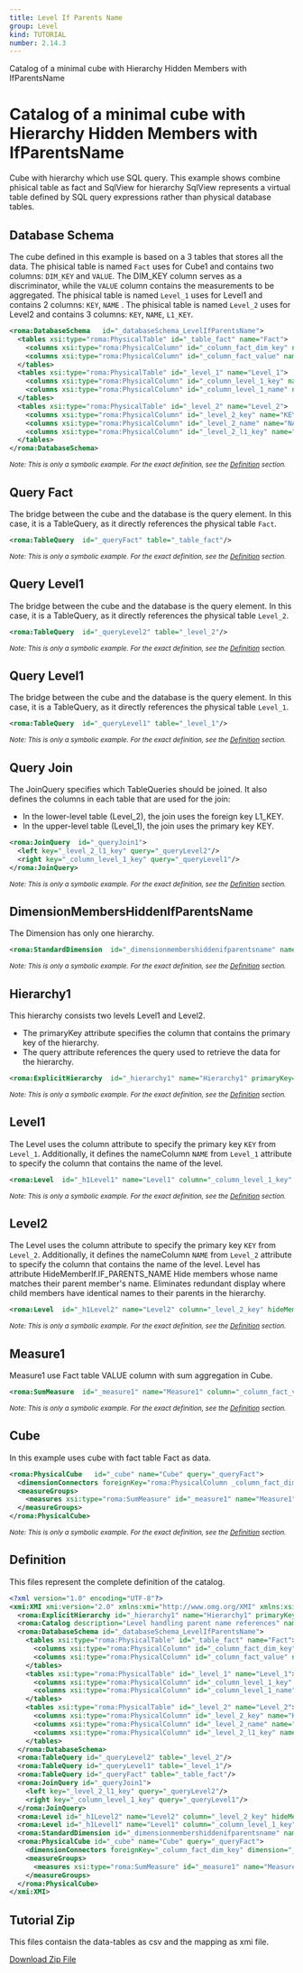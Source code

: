 ```yaml
---
title: Level If Parents Name
group: Level
kind: TUTORIAL
number: 2.14.3
---
```

Catalog of a minimal cube with Hierarchy Hidden Members with IfParentsName


# Catalog of a minimal cube with Hierarchy Hidden Members with IfParentsName

Cube with hierarchy which use SQL query. This example shows combine phisical table as fact and SqlView for hierarchy
SqlView represents a virtual table defined by SQL query expressions rather than physical database tables.


## Database Schema

The cube defined in this example is based on a 3 tables that stores all the data.
The phisical table is named `Fact` uses for Cube1 and contains two columns: `DIM_KEY` and `VALUE`.
The DIM_KEY column serves as a discriminator, while the `VALUE` column contains the measurements to be aggregated.
The phisical table is named `Level_1` uses for Level1 and contains 2 columns: `KEY`, `NAME` .
The phisical table is named `Level_2` uses for Level2 and contains 3 columns: `KEY`, `NAME`, `L1_KEY`.


```xml
<roma:DatabaseSchema   id="_databaseSchema_LevelIfParentsName">
  <tables xsi:type="roma:PhysicalTable" id="_table_fact" name="Fact">
    <columns xsi:type="roma:PhysicalColumn" id="_column_fact_dim_key" name="DIM_KEY" type="Integer"/>
    <columns xsi:type="roma:PhysicalColumn" id="_column_fact_value" name="VALUE" type="Integer"/>
  </tables>
  <tables xsi:type="roma:PhysicalTable" id="_level_1" name="Level_1">
    <columns xsi:type="roma:PhysicalColumn" id="_column_level_1_key" name="KEY" type="Integer"/>
    <columns xsi:type="roma:PhysicalColumn" id="_column_level_1_name" name="NAME"/>
  </tables>
  <tables xsi:type="roma:PhysicalTable" id="_level_2" name="Level_2">
    <columns xsi:type="roma:PhysicalColumn" id="_level_2_key" name="KEY" type="Integer"/>
    <columns xsi:type="roma:PhysicalColumn" id="_level_2_name" name="NAME"/>
    <columns xsi:type="roma:PhysicalColumn" id="_level_2_l1_key" name="L1_KEY" type="Integer"/>
  </tables>
</roma:DatabaseSchema>

```
*<small>Note: This is only a symbolic example. For the exact definition, see the [Definition](#definition) section.</small>*
## Query Fact

The bridge between the cube and the database is the query element. In this case, it is a TableQuery,
as it directly references the physical table `Fact`.


```xml
<roma:TableQuery  id="_queryFact" table="_table_fact"/>

```
*<small>Note: This is only a symbolic example. For the exact definition, see the [Definition](#definition) section.</small>*
## Query Level1

The bridge between the cube and the database is the query element. In this case, it is a TableQuery,
as it directly references the physical table `Level_2`.


```xml
<roma:TableQuery  id="_queryLevel2" table="_level_2"/>

```
*<small>Note: This is only a symbolic example. For the exact definition, see the [Definition](#definition) section.</small>*
## Query Level1

The bridge between the cube and the database is the query element. In this case, it is a TableQuery,
as it directly references the physical table `Level_1`.


```xml
<roma:TableQuery  id="_queryLevel1" table="_level_1"/>

```
*<small>Note: This is only a symbolic example. For the exact definition, see the [Definition](#definition) section.</small>*
## Query Join

The JoinQuery specifies which TableQueries should be joined. It also defines the columns in each table that are used for the join:

- In the lower-level table (Level_2), the join uses the foreign key L1_KEY.
- In the upper-level table (Level_1), the join uses the primary key KEY.



```xml
<roma:JoinQuery  id="_queryJoin1">
  <left key="_level_2_l1_key" query="_queryLevel2"/>
  <right key="_column_level_1_key" query="_queryLevel1"/>
</roma:JoinQuery>

```
*<small>Note: This is only a symbolic example. For the exact definition, see the [Definition](#definition) section.</small>*
## DimensionMembersHiddenIfParentsName

The Dimension has only one hierarchy.


```xml
<roma:StandardDimension  id="_dimensionmembershiddenifparentsname" name="DimensionMembersHiddenIfParentsName" hierarchies="roma:ExplicitHierarchy _hierarchy1"/>

```
*<small>Note: This is only a symbolic example. For the exact definition, see the [Definition](#definition) section.</small>*
## Hierarchy1

This hierarchy consists two levels Level1 and Level2.
- The primaryKey attribute specifies the column that contains the primary key of the hierarchy.
- The query attribute references the query used to retrieve the data for the hierarchy.


```xml
<roma:ExplicitHierarchy  id="_hierarchy1" name="Hierarchy1" primaryKey="_level_2_key" query="_queryJoin1" levels="_h1Level1 _h1Level2"/>

```
*<small>Note: This is only a symbolic example. For the exact definition, see the [Definition](#definition) section.</small>*
## Level1

The Level uses the column attribute to specify the primary key `KEY` from `Level_1`.
Additionally, it defines the nameColumn `NAME` from `Level_1` attribute  to specify
the column that contains the name of the level.


```xml
<roma:Level  id="_h1Level1" name="Level1" column="_column_level_1_key" nameColumn="_column_level_1_name"/>

```
*<small>Note: This is only a symbolic example. For the exact definition, see the [Definition](#definition) section.</small>*
## Level2

The Level uses the column attribute to specify the primary key `KEY` from `Level_2`.
Additionally, it defines the nameColumn `NAME` from `Level_2` attribute  to specify
the column that contains the name of the level.
Level has  attribute HideMemberIf.IF_PARENTS_NAME
Hide members whose name matches their parent member's name.
Eliminates redundant display where child members have identical names to their parents in the hierarchy.


```xml
<roma:Level  id="_h1Level2" name="Level2" column="_level_2_key" hideMemberIf="IfParentsName" nameColumn="_level_2_name"/>

```
*<small>Note: This is only a symbolic example. For the exact definition, see the [Definition](#definition) section.</small>*
## Measure1

Measure1 use Fact table VALUE column with sum aggregation in Cube.


```xml
<roma:SumMeasure  id="_measure1" name="Measure1" column="_column_fact_value"/>

```
*<small>Note: This is only a symbolic example. For the exact definition, see the [Definition](#definition) section.</small>*
## Cube

In this example uses cube with fact table Fact as data.


```xml
<roma:PhysicalCube   id="_cube" name="Cube" query="_queryFact">
  <dimensionConnectors foreignKey="roma:PhysicalColumn _column_fact_dim_key" dimension="roma:StandardDimension _dimensionmembershiddenifparentsname" overrideDimensionName="DimensionMembersHiddenIfBlankName" id="_dc_dimensionMembersHiddenIfBlankName"/>
  <measureGroups>
    <measures xsi:type="roma:SumMeasure" id="_measure1" name="Measure1" column="_column_fact_value"/>
  </measureGroups>
</roma:PhysicalCube>

```
*<small>Note: This is only a symbolic example. For the exact definition, see the [Definition](#definition) section.</small>*

## Definition

This files represent the complete definition of the catalog.

```xml
<?xml version="1.0" encoding="UTF-8"?>
<xmi:XMI xmi:version="2.0" xmlns:xmi="http://www.omg.org/XMI" xmlns:xsi="http://www.w3.org/2001/XMLSchema-instance" xmlns:roma="https://www.daanse.org/spec/org.eclipse.daanse.rolap.mapping">
  <roma:ExplicitHierarchy id="_hierarchy1" name="Hierarchy1" primaryKey="_level_2_key" query="_queryJoin1" levels="_h1Level1 _h1Level2"/>
  <roma:Catalog description="Level handling parent name references" name="Daanse Tutorial - Level If Parents Name" cubes="_cube" dbschemas="_databaseSchema_LevelIfParentsName"/>
  <roma:DatabaseSchema id="_databaseSchema_LevelIfParentsName">
    <tables xsi:type="roma:PhysicalTable" id="_table_fact" name="Fact">
      <columns xsi:type="roma:PhysicalColumn" id="_column_fact_dim_key" name="DIM_KEY" type="Integer"/>
      <columns xsi:type="roma:PhysicalColumn" id="_column_fact_value" name="VALUE" type="Integer"/>
    </tables>
    <tables xsi:type="roma:PhysicalTable" id="_level_1" name="Level_1">
      <columns xsi:type="roma:PhysicalColumn" id="_column_level_1_key" name="KEY" type="Integer"/>
      <columns xsi:type="roma:PhysicalColumn" id="_column_level_1_name" name="NAME"/>
    </tables>
    <tables xsi:type="roma:PhysicalTable" id="_level_2" name="Level_2">
      <columns xsi:type="roma:PhysicalColumn" id="_level_2_key" name="KEY" type="Integer"/>
      <columns xsi:type="roma:PhysicalColumn" id="_level_2_name" name="NAME"/>
      <columns xsi:type="roma:PhysicalColumn" id="_level_2_l1_key" name="L1_KEY" type="Integer"/>
    </tables>
  </roma:DatabaseSchema>
  <roma:TableQuery id="_queryLevel2" table="_level_2"/>
  <roma:TableQuery id="_queryLevel1" table="_level_1"/>
  <roma:TableQuery id="_queryFact" table="_table_fact"/>
  <roma:JoinQuery id="_queryJoin1">
    <left key="_level_2_l1_key" query="_queryLevel2"/>
    <right key="_column_level_1_key" query="_queryLevel1"/>
  </roma:JoinQuery>
  <roma:Level id="_h1Level2" name="Level2" column="_level_2_key" hideMemberIf="IfParentsName" nameColumn="_level_2_name"/>
  <roma:Level id="_h1Level1" name="Level1" column="_column_level_1_key" nameColumn="_column_level_1_name"/>
  <roma:StandardDimension id="_dimensionmembershiddenifparentsname" name="DimensionMembersHiddenIfParentsName" hierarchies="_hierarchy1"/>
  <roma:PhysicalCube id="_cube" name="Cube" query="_queryFact">
    <dimensionConnectors foreignKey="_column_fact_dim_key" dimension="_dimensionmembershiddenifparentsname" overrideDimensionName="DimensionMembersHiddenIfBlankName" id="_dc_dimensionMembersHiddenIfBlankName"/>
    <measureGroups>
      <measures xsi:type="roma:SumMeasure" id="_measure1" name="Measure1" column="_column_fact_value"/>
    </measureGroups>
  </roma:PhysicalCube>
</xmi:XMI>

```



## Tutorial Zip
This files contaisn the data-tables as csv and the mapping as xmi file.

<a href="./zip/tutorial.level.ifparentsname.zip" download>Download Zip File</a>
